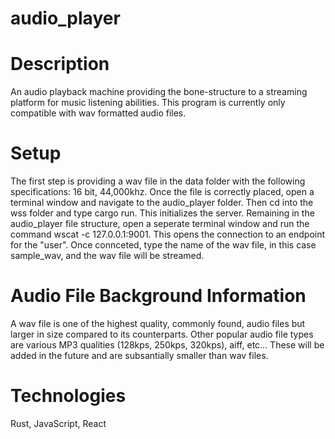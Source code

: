 # audio_player

# Description 
An audio playback machine providing the bone-structure to a streaming platform for music listening abilities. This program is currently only compatible with wav formatted audio files. 

# Setup
The first step is providing a wav file in the data folder with the following specifications: 16 bit, 44,000khz. Once the file is correctly placed, open a terminal window and navigate to the audio_player folder. Then cd into the wss folder and type cargo run. This initializes the server. Remaining in the audio_player file structure, open a seperate terminal window and run the command wscat -c 127.0.0.1:9001. This opens the connection to an endpoint for the "user". Once connceted, type the name of the wav file, in this case sample_wav, and the wav file will be streamed.

# Audio File Background Information
A wav file is one of the highest quality, commonly found, audio files but larger in size compared to its counterparts. Other popular audio file types are various MP3 qualities (128kps, 250kps, 320kps), aiff, etc... These will be added in the future and are subsantially smaller than wav files. 

# Technologies
Rust, JavaScript, React 
